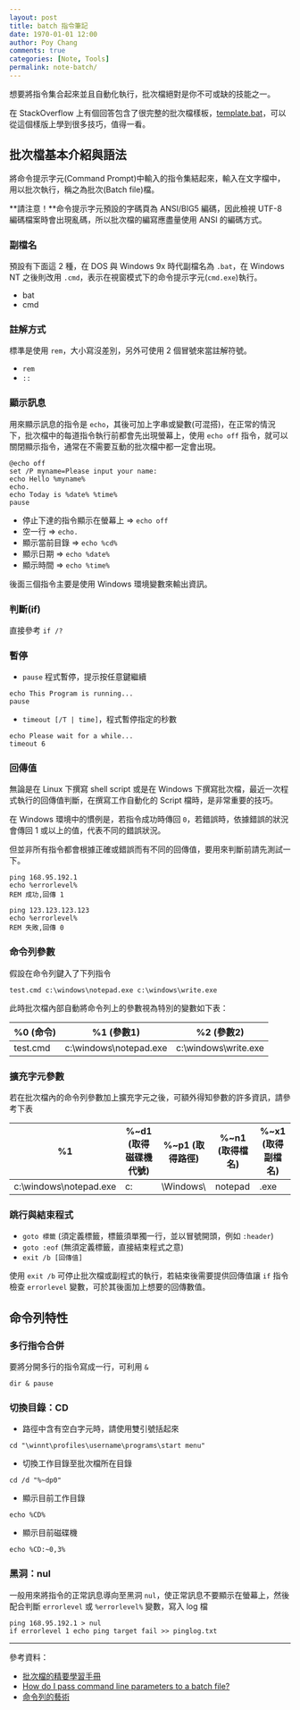 ```yaml
---
layout: post
title: batch 指令筆記
date: 1970-01-01 12:00
author: Poy Chang
comments: true
categories: [Note, Tools]
permalink: note-batch/
---
```


想要將指令集合起來並且自動化執行，批次檔絕對是你不可或缺的技能之一。

在 StackOverflow 上有個回答包含了很完整的批次檔樣板，[template.bat](https://stackoverflow.com/a/45070967/3803939)，可以從這個樣版上學到很多技巧，值得一看。

## 批次檔基本介紹與語法

將命令提示字元(Command Prompt)中輸入的指令集結起來，輸入在文字檔中，用以批次執行，稱之為批次(Batch file)檔。

**請注意！**命令提示字元預設的字碼頁為 ANSI/BIG5 編碼，因此檢視 UTF-8 編碼檔案時會出現亂碼，所以批次檔的編寫應盡量使用 ANSI 的編碼方式。

### 副檔名

預設有下面這 2 種，在 DOS 與 Windows 9x 時代副檔名為 `.bat`，在 Windows NT 之後則改用 `.cmd`，表示在視窗模式下的命令提示字元(`cmd.exe`)執行。

- bat
- cmd

### 註解方式

標準是使用 `rem`，大小寫沒差別，另外可使用 2 個冒號來當註解符號。

- `rem`
- `::`

### 顯示訊息

用來顯示訊息的指令是 `echo`，其後可加上字串或變數(可混搭)，在正常的情況下，批次檔中的每道指令執行前都會先出現螢幕上，使用 `echo off` 指令，就可以關閉顯示指令，通常在不需要互動的批次檔中都一定會出現。

```
@echo off
set /P myname=Please input your name:
echo Hello %myname%
echo.
echo Today is %date% %time%
pause
```

- 停止下達的指令顯示在螢幕上 => `echo off`
- 空一行 => `echo.`
- 顯示當前目錄 => `echo %cd%`
- 顯示日期 => `echo %date%`
- 顯示時間 => `echo %time%`

後面三個指令主要是使用 Windows 環境變數來輸出資訊。

### 判斷(if)

直接參考 `if /?`

### 暫停

- `pause` 程式暫停，提示按任意鍵繼續

```
echo This Program is running...
pause
```

- `timeout [/T | time]`，程式暫停指定的秒數

```
echo Please wait for a while...
timeout 6
```

### 回傳值

無論是在 Linux 下撰寫 shell script 或是在 Windows 下撰寫批次檔，最近一次程式執行的回傳值判斷，在撰寫工作自動化的 Script 檔時，是非常重要的技巧。

在 Windows 環境中的慣例是，若指令成功時傳回 `0`，若錯誤時，依據錯誤的狀況會傳回 1 或以上的值，代表不同的錯誤狀況。

但並非所有指令都會根據正確或錯誤而有不同的回傳值，要用來判斷前請先測試一下。

```
ping 168.95.192.1
echo %errorlevel%
REM 成功,回傳 1

ping 123.123.123.123
echo %errorlevel%
REM 失敗,回傳 0
```

### 命令列參數

假設在命令列鍵入了下列指令

```
test.cmd c:\windows\notepad.exe c:\windows\write.exe
```

此時批次檔內部自動將命令列上的參數視為特別的變數如下表：

<table class="table table-striped">
<thead>
  <tr>
    <th>%0 (命令)</th>
    <th>%1 (參數1)</th>
    <th>%2 (參數2)</th>
  </tr>
</thead>
<tbody>
  <tr>
    <td>test.cmd</td>
    <td>c:\windows\notepad.exe</td>
    <td>c:\windows\write.exe</td>
  </tr>
</tbody>
</table>

### 擴充字元參數

若在批次檔內的命令列參數加上擴充字元之後，可額外得知參數的許多資訊，請參考下表

<table class="table table-striped">
<thead>
  <tr>
    <th>%1</th>
    <th>%~d1 (取得磁碟機代號)</th>
    <th>%~p1 (取得路徑)</th>
    <th>%~n1 (取得檔名)</th>
    <th>%~x1 (取得副檔名)</th>
  </tr>
</thead>
<tbody>
  <tr>
    <td>c:\windows\notepad.exe</td>
    <td>c:</td>
    <td>\Windows\</td>
    <td>notepad	</td>
    <td>.exe</td>
  </tr>
</tbody>
</table>

### 跳行與結束程式

- `goto 標籤` (須定義標籤，標籤須單獨一行，並以冒號開頭，例如 `:header`)
- `goto :eof` (無須定義標籤，直接結束程式之意)
- `exit /b [回傳值]`

使用 `exit /b` 可停止批次檔或副程式的執行，若結束後需要提供回傳值讓 `if` 指令檢查 `errorlevel` 變數，可於其後面加上想要的回傳數值。

## 命令列特性

### 多行指令合併

要將分開多行的指令寫成一行，可利用 `&`

```
dir & pause
```

### 切換目錄：CD

- 路徑中含有空白字元時，請使用雙引號括起來

```
cd "\winnt\profiles\username\programs\start menu"
```

- 切換工作目錄至批次檔所在目錄

```
cd /d "%~dp0"
```

- 顯示目前工作目錄

```
echo %CD%
```

- 顯示目前磁碟機

```
echo %CD:~0,3%
```

### 黑洞：nul

一般用來將指令的正常訊息導向至黑洞 `nul`，使正常訊息不要顯示在螢幕上，然後配合判斷 `errorlevel` 或 `%errorlevel%` 變數，寫入 log 檔

```
ping 168.95.192.1 > nul
if errorlevel 1 echo ping target fail >> pinglog.txt
```

---

參考資料：

- [批次檔的精要學習手冊](https://www.gitbook.com/book/peterju/cmddoc)
- [How do I pass command line parameters to a batch file?](https://stackoverflow.com/questions/26551/how-do-i-pass-command-line-parameters-to-a-batch-file)
- [命令列的藝術](https://github.com/jlevy/the-art-of-command-line/blob/master/README-zh-Hant.md)
